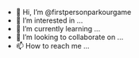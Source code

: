 - 👋 Hi, I’m @firstpersonparkourgame
- 👀 I’m interested in ...
- 🌱 I’m currently learning ...
- 💞️ I’m looking to collaborate on ...
- 📫 How to reach me ...

<!---
firstpersonparkourgame/firstpersonparkourgame is a ✨ special ✨ repository because its `README.md` (this file) appears on your GitHub profile.
You can click the Preview link to take a look at your changes.
--->
